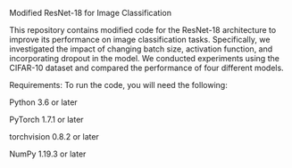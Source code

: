Modified ResNet-18 for Image Classification

This repository contains modified code for the ResNet-18 architecture to improve its performance on image classification tasks. Specifically, we investigated the impact of changing batch size, activation function, and incorporating dropout in the model. We conducted experiments using the CIFAR-10 dataset and compared the performance of four different models.

Requirements:
To run the code, you will need the following:

Python 3.6 or later

PyTorch 1.7.1 or later

torchvision 0.8.2 or later

NumPy 1.19.3 or later
